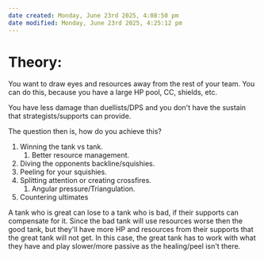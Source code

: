 ```yaml
---
date created: Monday, June 23rd 2025, 4:08:50 pm
date modified: Monday, June 23rd 2025, 4:25:12 pm
---
```


# Theory:

You want to draw eyes and resources away from the rest of your team. You can do this, because you have a large HP pool, CC, shields, etc.

You have less damage than duellists/DPS and you don't have the sustain that strategists/supports can provide.

The question then is, how do you achieve this?

1. Winning the tank vs tank.
	1. Better resource management.
2. Diving the opponents backline/squishies.
3. Peeling for your squishies.
4. Splitting attention or creating crossfires.
	1. Angular pressure/Triangulation.
5. Countering ultimates

A tank who is great can lose to a tank who is bad, if their supports can compensate for it. Since the bad tank will use resources worse then the good tank, but they'll have more HP and resources from their supports that the great tank will not get. In this case, the great tank has to work with what they have and play slower/more passive as the healing/peel isn't there.


